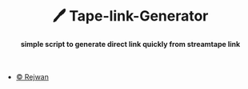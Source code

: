 <h1 align='center'>🖊️ Tape-link-Generator </h1>

<h4 align='center'>simple script to generate direct link quickly from streamtape link </h4><br>


- [© Rejwan](https://github.com/iamrejwan)
